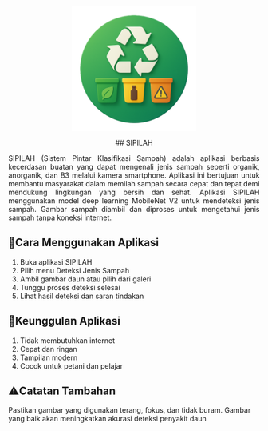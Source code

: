 <p align="center"><img src="logo.png" width="250" height="250" align="center"></p>


<div align="center">
  ## SIPILAH
</div>
<p align="justify"> SIPILAH (Sistem Pintar Klasifikasi Sampah) adalah aplikasi berbasis kecerdasan buatan yang dapat mengenali jenis sampah seperti organik, anorganik, dan B3 melalui kamera smartphone. Aplikasi ini bertujuan untuk membantu masyarakat dalam memilah sampah secara cepat dan tepat demi mendukung lingkungan yang bersih dan sehat. Aplikasi SIPILAH menggunakan model deep learning MobileNet V2 untuk mendeteksi jenis sampah. Gambar sampah diambil dan diproses untuk mengetahui jenis sampah tanpa koneksi internet.</p>

## 📖Cara Menggunakan Aplikasi
1. Buka aplikasi SIPILAH
2. Pilih menu Deteksi Jenis Sampah
3. Ambil gambar daun atau pilih dari galeri
4. Tunggu proses deteksi selesai
5. Lihat hasil deteksi dan saran tindakan

## 🚀Keunggulan Aplikasi
1. Tidak membutuhkan internet
2. Cepat dan ringan
3. Tampilan modern
4. Cocok untuk petani dan pelajar

## ⚠️Catatan Tambahan
Pastikan gambar yang digunakan terang, fokus, dan tidak buram. Gambar yang baik akan meningkatkan akurasi deteksi penyakit daun
